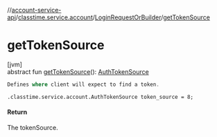 //[account-service-api](../../../index.md)/[classtime.service.account](../index.md)/[LoginRequestOrBuilder](index.md)/[getTokenSource](get-token-source.md)

# getTokenSource

[jvm]\
abstract fun [getTokenSource](get-token-source.md)(): [AuthTokenSource](../-auth-token-source/index.md)

```kotlin
Defines where client will expect to find a token. 

```
`.classtime.service.account.AuthTokenSource token_source = 8;`

#### Return

The tokenSource.
